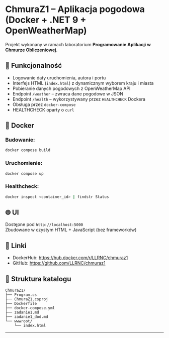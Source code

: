 # ChmuraZ1 – Aplikacja pogodowa (Docker + .NET 9 + OpenWeatherMap)

Projekt wykonany w ramach laboratorium **Programowanie Aplikacji w Chmurze Obliczeniowej**.

## 🔧 Funkcjonalność

- Logowanie daty uruchomienia, autora i portu
- Interfejs HTML (`index.html`) z dynamicznym wyborem kraju i miasta
- Pobieranie danych pogodowych z OpenWeatherMap API
- Endpoint `/weather` – zwraca dane pogodowe w JSON
- Endpoint `/health` – wykorzystywany przez `HEALTHCHECK` Dockera
- Obsługa przez `docker-compose`
- HEALTHCHECK oparty o `curl`

## 🐳 Docker

### Budowanie:

```bash
docker compose build
```

### Uruchomienie:

```bash
docker compose up
```

### Healthcheck:

```bash
docker inspect <container_id> | findstr Status
```

## 🌐 UI

Dostępne pod `http://localhost:5000`  
Zbudowane w czystym HTML + JavaScript (bez frameworków)

## 🔗 Linki

- DockerHub: https://hub.docker.com/r/LLRNC/chmuraz1
- GitHub: https://github.com/LLRNC/chmuraz1

## 📁 Struktura katalogu

```
ChmuraZ1/
├── Program.cs
├── ChmuraZ1.csproj
├── Dockerfile
├── docker-compose.yml
├── zadanie1.md
├── zadanie1_dod.md
└── wwwroot/
    └── index.html
```

---
